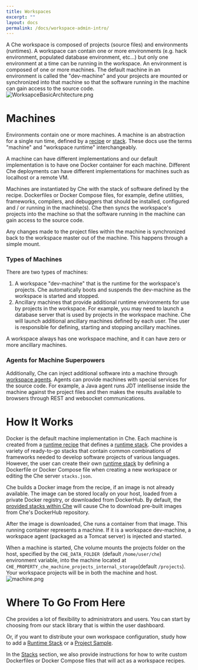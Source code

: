 ```yaml
---
title: Workspaces
excerpt: ""
layout: docs
permalink: /docs/workspace-admin-intro/
---
```

A Che workspace is composed of projects (source files) and environments (runtimes). A workspace can contain one or more environments (e.g. hack environment, populated database environment, etc...) but only one environment at a time can be running in the workspace. An environment is composed of one or more machines. The default machine in an environment is called the "dev-machine" and your projects are mounted or synchronized into that machine so that the software running in the machine can gain access to the source code.  
![WorksapceBasicArchitecture.png](../../assets/imgs/WorksapceBasicArchitecture.png)

# Machines  
Environments contain one or more machines. A machine is an abstraction for a single run time, defined by a [recipe](docs:recipes) or [stack](docs:stacks). These docs use the terms "machine" and "workspace runtime" interchangeably.

A machine can have different implementations and our default implementation is to have one Docker container for each machine. Different Che deployments can have different implementations for machines such as localhost or a remote VM.

Machines are instantiated by Che with the stack of software defined by the recipe. Dockerfiles or Docker Compose files, for example, define utilities, frameworks, compilers, and debuggers that should be installed, configured and / or running in the machine(s).  Che then syncs the workspace's projects into the machine so that the software running in the machine can gain access to the source code.  

Any changes made to the project files within the machine is synchronized back to the workspace master out of the machine. This happens through a simple mount.

### Types of Machines
There are two types of machines:
1. A workspace "dev-machine" that is the runtime for the workspace's projects. Che automatically boots and suspends the dev-machine as the workspace is started and stopped.
2. Ancillary machines that provide additional runtime environments for use by projects in the workspace. For example, you may need to launch a database server that is used by projects in the workspace machine. Che will launch additional ancillary machines defined by each user.  The user is responsible for defining, starting and stopping ancillary machines.

A workspace always has one workspace machine, and it can have zero or more ancillary machines.

### Agents for Machine Superpowers
Additionally, Che can inject additional software into a machine through [workspace agents](doc:workspace-agents). Agents can provide machines with special services for the source code. For example, a Java agent runs JDT intellisense inside the machine against the project files and then makes the results available to browsers through REST and websocket communications.
# How It Works  
Docker is the default machine implementation in Che. Each machine is created from a [runtime recipe](doc:recipes) that defines a [runtime stack](doc:stacks). Che provides a variety of ready-to-go stacks that contain common combinations of frameworks needed to develop software projects of various languages. However, the user can create their own [runtime stack](doc:stacks) by defining a Dockerfile or Docker Compose file when creating a new workspace or editing the Che server `stacks.json`.

Che builds a Docker image from the recipe, if an image is not already available. The image can be stored locally on your host, loaded from a private Docker registry, or downloaded from DockerHub. By default, the [provided stacks within Che](https://eclipse-che.readme.io/docs/stacks) will cause Che to download pre-built images from Che's DockerHub repository.

After the image is downloaded, Che runs a container from that image. This running container represents a machine. If it is a workspace dev-machine, a workspace agent (packaged as a Tomcat server) is injected and started.

When a machine is started, Che volume mounts the projects folder on the host, specified by the `CHE_DATA_FOLDER `(default `/home/user/che`) environment variable, into the machine located at `CHE_PROPERTY_che_machine_projects_internal_storage`(default `/projects`). Your workspace projects will be in both the machine and host.
![machine.png](../../assets/imgs/machine.png)

# Where To Go From Here  
Che provides a lot of flexibility to administrators and users. You can start by choosing from our stack library that is within the user dashboard.

Or, if you want to distribute your own workspace configuration, study how to add a [Runtime Stack](doc:stacks) or a [Project Sample](doc:templates).

In the [Stacks](doc:stacks) section, we also provide instructions for how to write custom Dockerfiles or Docker Compose files that will act as a workspace recipes.
